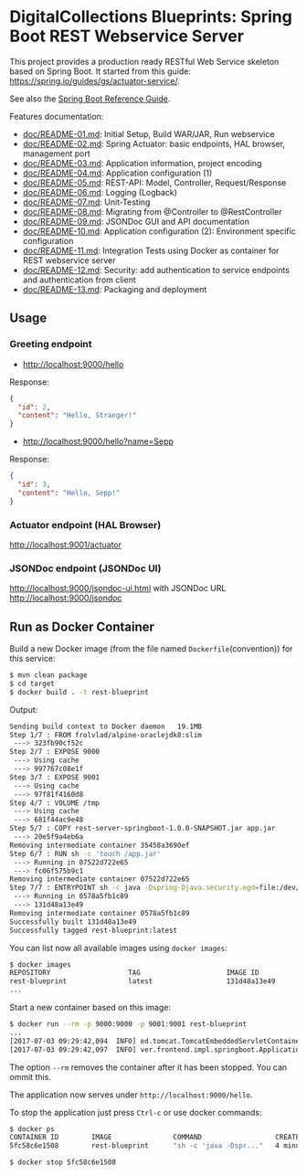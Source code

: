 # DigitalCollections Blueprints: Spring Boot REST Webservice Server

This project provides a production ready RESTful Web Service skeleton based on Spring Boot.
It started from this guide: <https://spring.io/guides/gs/actuator-service/>.

See also the [Spring Boot Reference Guide](http://docs.spring.io/spring-boot/docs/current/reference/html/index.html).

Features documentation:

- [doc/README-01.md](doc/README-01.md): Initial Setup, Build WAR/JAR, Run webservice
- [doc/README-02.md](doc/README-02.md): Spring Actuator: basic endpoints, HAL browser, management port
- [doc/README-03.md](doc/README-03.md): Application information, project encoding
- [doc/README-04.md](doc/README-04.md): Application configuration (1)
- [doc/README-05.md](doc/README-05.md): REST-API: Model, Controller, Request/Response
- [doc/README-06.md](doc/README-06.md): Logging (Logback)
- [doc/README-07.md](doc/README-07.md): Unit-Testing
- [doc/README-08.md](doc/README-08.md): Migrating from @Controller to @RestController
- [doc/README-09.md](doc/README-09.md): JSONDoc GUI and API documentation
- [doc/README-10.md](doc/README-10.md): Application configuration (2): Environment specific configuration
- [doc/README-11.md](doc/README-11.md): Integration Tests using Docker as container for REST webservice server
- [doc/README-12.md](doc/README-12.md): Security: add authentication to service endpoints and authentication from client
- [doc/README-13.md](doc/README-13.md): Packaging and deployment

## Usage

### Greeting endpoint

- <http://localhost:9000/hello>

Response:

```json
{
  "id": 2,
  "content": "Hello, Stranger!"
}
```

- <http://localhost:9000/hello?name=Sepp>

Response:

```json
{
  "id": 3,
  "content": "Hello, Sepp!"
}
```

### Actuator endpoint (HAL Browser)

<http://localhost:9001/actuator>

### JSONDoc endpoint (JSONDoc UI)

<http://localhost:9000/jsondoc-ui.html> with JSONDoc URL <http://localhost:9000/jsondoc>

## Run as Docker Container

Build a new Docker image (from the file named `Dockerfile`(convention)) for this service:
  
```bash
$ mvn clean package
$ cd target
$ docker build . -t rest-blueprint
```

Output:

```bash
Sending build context to Docker daemon   19.1MB
Step 1/7 : FROM frolvlad/alpine-oraclejdk8:slim
 ---> 323fb90cf52c
Step 2/7 : EXPOSE 9000
 ---> Using cache
 ---> 997767c08e1f
Step 3/7 : EXPOSE 9001
 ---> Using cache
 ---> 97f81f4160d8
Step 4/7 : VOLUME /tmp
 ---> Using cache
 ---> 681f44ac9e48
Step 5/7 : COPY rest-server-springboot-1.0.0-SNAPSHOT.jar app.jar
 ---> 20e5f9a4eb6a
Removing intermediate container 35458a3690ef
Step 6/7 : RUN sh -c 'touch /app.jar'
 ---> Running in 07522d722e65
 ---> fc06f575b9c1
Removing intermediate container 07522d722e65
Step 7/7 : ENTRYPOINT sh -c java -Dspring-Djava.security.egd=file:/dev/./urandom -jar /app.jar --server.address=0.0.0.0
 ---> Running in 0578a5fb1c89
 ---> 131d48a13e49
Removing intermediate container 0578a5fb1c89
Successfully built 131d48a13e49
Successfully tagged rest-blueprint:latest
```

You can list now all available images using `docker images`:

```bash
$ docker images                                                                                                                                                                                                                
REPOSITORY                   TAG                     IMAGE ID            CREATED             SIZE
rest-blueprint               latest                  131d48a13e49        36 seconds ago      204MB
...
```

Start a new container based on this image:

```bash
$ docker run --rm -p 9000:9000 -p 9001:9001 rest-blueprint
...
[2017-07-03 09:29:42,094  INFO] ed.tomcat.TomcatEmbeddedServletContainer: 198 [main    ] - Tomcat started on port(s): 9000 (http)
[2017-07-03 09:29:42,097  INFO] ver.frontend.impl.springboot.Application:  57 [main    ] - Started Application in 3.897 seconds (JVM running for 4.503)
```

The option `--rm` removes the container after it has been stopped. You can ommit this.

The application now serves under `http://localhost:9000/hello`.

To stop the application just press `Ctrl-c` or use docker commands:

```bash
$ docker ps                                                                                                                                                                                                                                  
CONTAINER ID        IMAGE               COMMAND                  CREATED             STATUS              PORTS                              NAMES
5fc58c6e1508        rest-blueprint      "sh -c 'java -Dspr..."   4 minutes ago       Up 4 minutes        0.0.0.0:9000-9001->9000-9001/tcp   affectionate_johnson

$ docker stop 5fc58c6e1508
```

